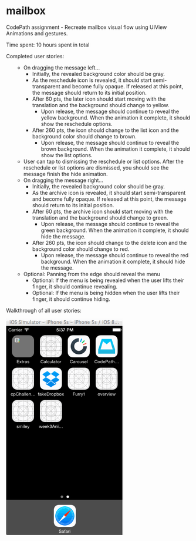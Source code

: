 # mailbox

CodePath assignment - Recreate mailbox visual flow using UIView Animations and gestures.

Time spent: 10 hours spent in total

Completed user stories:
<ul>
<ul>
<li>On dragging the message left...

<ul>
<li>Initially, the revealed background color should be gray.</li>
<li>As the reschedule icon is revealed, it should start semi-transparent and become fully opaque. If released at this point, the message should return to its initial position.</li>
<li>After 60 pts, the later icon should start moving with the translation and the background should change to yellow.

<ul>
<li>Upon release, the message should continue to reveal the yellow background. When the animation it complete, it should show the reschedule options.</li>
</ul></li>
<li>After 260 pts, the icon should change to the list icon and the background color should change to brown.

<ul>
<li>Upon release, the message should continue to reveal the brown background. When the animation it complete, it should show the list options.</li>
</ul></li>
</ul></li>
<li>User can tap to dismissing the reschedule or list options. After the reschedule or list options are dismissed, you should see the message finish the hide animation.</li>
<li>On dragging the message right...

<ul>
<li>Initially, the revealed background color should be gray.</li>
<li>As the archive icon is revealed, it should start semi-transparent and become fully opaque. If released at this point, the message should return to its initial position.</li>
<li>After 60 pts, the archive icon should start moving with the translation and the background should change to green.

<ul>
<li>Upon release, the message should continue to reveal the green background. When the animation it complete, it should hide the message.</li>
</ul></li>
<li>After 260 pts, the icon should change to the delete icon and the background color should change to red.

<ul>
<li>Upon release, the message should continue to reveal the red background. When the animation it complete, it should hide the message.</li>
</ul></li>
</ul></li>
<li>Optional: Panning from the edge should reveal the menu

<ul>
<li>Optional: If the menu is being revealed when the user lifts their finger, it should continue revealing.</li>
<li>Optional: If the menu is being hidden when the user lifts their finger, it should continue hiding.</li>
</ul></li>

</ul>

</ul>


Walkthrough of all user stories:



![gif walkthrough](mailboxWalkthrough.gif)
